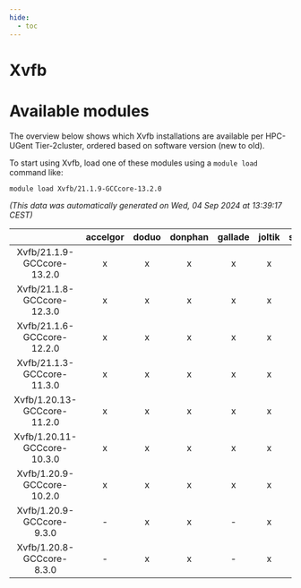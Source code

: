 ```yaml
---
hide:
  - toc
---
```


Xvfb
====

# Available modules


The overview below shows which Xvfb installations are available per HPC-UGent Tier-2cluster, ordered based on software version (new to old).

To start using Xvfb, load one of these modules using a `module load` command like:

```shell
module load Xvfb/21.1.9-GCCcore-13.2.0
```

*(This data was automatically generated on Wed, 04 Sep 2024 at 13:39:17 CEST)*  

| |accelgor|doduo|donphan|gallade|joltik|shinx|skitty|
| :---: | :---: | :---: | :---: | :---: | :---: | :---: | :---: |
|Xvfb/21.1.9-GCCcore-13.2.0|x|x|x|x|x|x|x|
|Xvfb/21.1.8-GCCcore-12.3.0|x|x|x|x|x|x|x|
|Xvfb/21.1.6-GCCcore-12.2.0|x|x|x|x|x|x|x|
|Xvfb/21.1.3-GCCcore-11.3.0|x|x|x|x|x|-|x|
|Xvfb/1.20.13-GCCcore-11.2.0|x|x|x|x|x|-|x|
|Xvfb/1.20.11-GCCcore-10.3.0|x|x|x|x|x|-|x|
|Xvfb/1.20.9-GCCcore-10.2.0|x|x|x|x|x|-|x|
|Xvfb/1.20.9-GCCcore-9.3.0|-|x|x|-|x|-|x|
|Xvfb/1.20.8-GCCcore-8.3.0|-|x|x|-|x|-|x|
